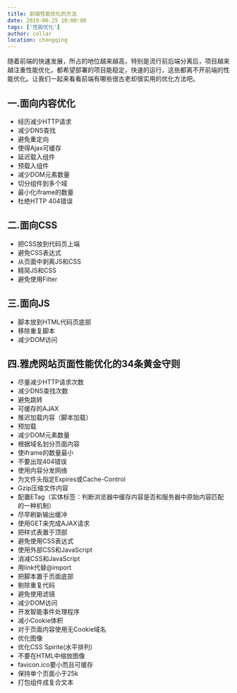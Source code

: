 ```yaml
---
title: 前端性能优化的方法
date: 2019-06-25 10:00:00
tags: ['性能优化']
author: collar
location: chongqing
---
```


随着前端的快速发展，所占的地位越来越高，特别是流行前后端分离后，项目越来越注重性能优化，都希望部署的项目能稳定，快速的运行，这些都离不开前端的性能优化。让我们一起来看看前端有哪些很古老却很实用的优化方法吧。

<!-- more --> 

## 一.面向内容优化
- 经历减少HTTP请求
- 减少DNS查找
- 避免重定向
- 使得Ajax可缓存
- 延迟载入组件
- 预载入组件
- 减少DOM元素数量
- 切分组件到多个域
- 最小化iframe的数量
- 杜绝HTTP 404错误

## 二.面向CSS
- 把CSS放到代码页上端
- 避免CSS表达式
- 从页面中剥离JS和CSS
- 精简JS和CSS
- 避免使用Filter

## 三.面向JS
- 脚本放到HTML代码页底部
- 移除重复脚本
- 减少DOM访问

## 四.雅虎网站页面性能优化的34条黄金守则
- 尽量减少HTTP请求次数
- 减少DNS查找次数
- 避免跳转
- 可缓存的AJAX
- 推迟加载内容（脚本加载）
- 预加载
- 减少DOM元素数量
- 根据域名划分页面内容
- 使iframe的数量最小
- 不要出现404错误
- 使用内容分发网络
- 为文件头指定Expires或Cache-Control
- Gzip压缩文件内容
- 配置ETag（实体标签：判断浏览器中缓存内容是否和服务器中原始内容匹配的一种机制）
- 尽早刷新输出缓冲
- 使用GET来完成AJAX请求
- 把样式表置于顶部
- 避免使用CSS表达式
- 使用外部CSS和JavaScript
- 消减CSS和JavaScript
- 用link代替@import
- 把脚本置于页面底部
- 剔除重复代码
- 避免使用滤镜
- 减少DOM访问
- 开发智能事件处理程序
- 减小Cookie体积
- 对于页面内容使用无Cookie域名
- 优化图像
- 优化CSS Spirite(水平排列)
- 不要在HTML中缩放图像
- favicon.ico要小而且可缓存
- 保持单个页面小于25k
- 打包组件成复合文本
